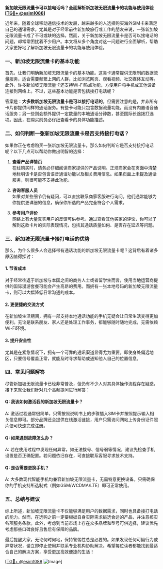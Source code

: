 **新加坡无限流量卡可以接电话吗？全面解析新加坡无限流量卡的功能与使用体验[[TG💪+ @esim1088](https://t.me/s/esim1088)]**

近年来，随着全球移动通信技术的发展，越来越多的人选择购买海外SIM卡来满足自己的通讯需求。尤其是对于经常前往新加坡旅行或工作的朋友来说，一张新加坡无限流量卡成了不可或缺的选择。然而，关于新加坡无限流量卡是否可以接电话的问题，却常常困扰着不少用户。本文将从多个角度对这一问题进行全面解析，帮助大家更好地了解新加坡无限流量卡的功能与使用体验。

### 一、新加坡无限流量卡的基本功能

首先，让我们明确新加坡无限流量卡的基本功能。这类卡通常提供无限制的数据流量服务，适合需要频繁上网的人群，比如浏览网页、观看视频、社交媒体互动等。此外，许多新加坡无限流量卡还支持Wi-Fi热点功能，方便用户将手机或其他设备连接到网络上。不过，这些基本功能是否包括接打电话呢？

答案是：**大多数新加坡无限流量卡是可以接打电话的**。但需要注意的是，并非所有卡片都提供同样的通话服务。有些卡可能只包含数据流量功能，而没有内置语音通话服务；另一些则会额外提供一定数量的本地通话分钟数，甚至国际长途拨打选项。因此，在购买前务必仔细查看卡的具体功能描述。

### 二、如何判断一张新加坡无限流量卡是否支持接打电话？

如果你正在考虑购买一张新加坡无限流量卡，那么如何判断它是否支持接打电话呢？以下几点可以帮助你做出明智的选择：

1. **查看产品详情页**  
   在线购买时，请务必仔细阅读商家提供的产品说明。正规商家会在页面中清楚地标明该卡是否包含语音通话功能以及相关费用信息。如果页面上未提及通话服务，则很可能不支持此功能。

2. **咨询客服人员**  
   如果对某些细节仍有疑问，可以直接联系商家客服进行询问。他们通常能够为你提供更详细的信息，确保你所选的产品完全符合个人需求。

3. **参考用户评价**  
   网络上有大量真实用户的反馈可供参考。通过查看其他买家的评论，你可以了解到这款卡片的实际表现情况，包括其通话质量如何、是否存在延迟等问题。

### 三、新加坡无限流量卡接打电话的优势

那么，为什么很多人会选择带有通话功能的新加坡无限流量卡呢？这背后有着诸多原因值得探讨：

#### 1. 节省成本
对于经常往返于新加坡与本国之间的商务人士或者留学生而言，使用当地运营商提供的国际漫游套餐可能会产生高昂的费用。而拥有一张本地号码的新加坡无限流量卡，则可以大幅降低日常沟通的成本。

#### 2. 更便捷的交流方式
在新加坡生活期间，拥有一部支持本地通话功能的手机无疑会让日常生活变得更加便利。无论是联系朋友、家人还是处理工作事务，都能够随时随地完成，无需依赖Wi-Fi环境。

#### 3. 提升安全性
尤其是在紧急情况下，拥有一个可靠的通讯渠道显得尤为重要。即使身处偏远地区，只要信号覆盖正常，就能及时寻求帮助或通知他人自己的位置信息。

### 四、常见问题解答

尽管新加坡无限流量卡已经非常普及，但仍有不少人对其具体操作流程存在疑惑。接下来就让我们针对几个高频提问进行解答：

#### Q: 我该如何激活我的新加坡无限流量卡？
A: 激活过程通常很简单，只需按照说明书上的步骤插入SIM卡并按照提示输入相关信息即可。部分品牌还会提供在线激活链接，用户只需访问网站上传身份证件照片便可快速完成注册。

#### Q: 如果遇到故障怎么办？
A: 若在使用过程中发现任何异常，如无法拨号、信号弱等情况，建议先检查手机设置是否正确配置。若问题依旧存在，可直接联系客服寻求技术支持。

#### Q: 是否需要更换手机？
A: 大多数现代智能手机均兼容新加坡无限流量卡，无需特意更换设备。只需确保你的手机支持所选制式（例如GSM/WCDMA/LTE）即可正常使用。

### 五、总结与建议

综上所述，新加坡无限流量卡不仅能够满足用户的数据需求，同时也具备接打电话的能力。然而，在选购之前一定要根据自身实际需求挑选合适的产品，并注意核实各项服务条款。此外，考虑到当前市场上存在众多品牌和型号可供选择，建议优先考虑那些口碑良好且售后有保障的品牌。

最后提醒大家，无论何时何地，保持警惕性总是必要的。如果发现任何可疑行为或异常状况，请立即停止使用并联系专业机构协助解决。希望每位读者都能找到最适合自己的解决方案，享受更加高效便捷的生活！

[[TG💪+ @esim1088](https://t.me/s/esim1088) ![Image](https://i.postimg.cc/4NQfJmqS/Snipaste-2025-05-13-00-14-12.png)]